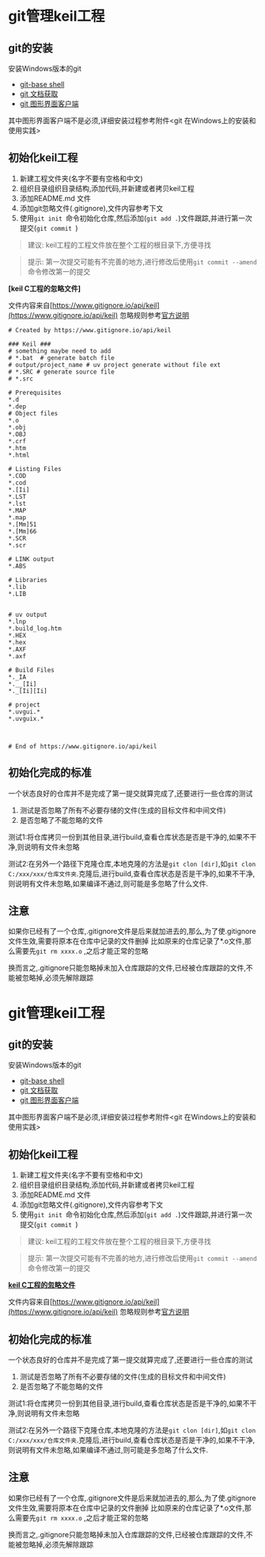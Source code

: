 # git管理keil工程

## git的安装

安装Windows版本的git

- [git-base shell](https://git-scm.com/downloads)
- [git 文档获取](https://git-scm.com/doc)
- [git 图形界面客户端](https://git-scm.com/downloads/guis)

其中图形界面客户端不是必须,详细安装过程参考附件<git 在Windows上的安装和使用实践\>

## 初始化keil工程

1. 新建工程文件夹(名字不要有空格和中文)
2. 组织目录组织目录结构,添加代码,并新建或者拷贝keil工程
3. 添加README.md 文件
4. 添加git忽略文件(.gitignore),文件内容参考下文
5. 使用`git init `命令初始化仓库,然后添加(`git add .`)文件跟踪,并进行第一次提交(`git commit `)

> 建议: keil工程的工程文件放在整个工程的根目录下,方便寻找

> 提示: 第一次提交可能有不完善的地方,进行修改后使用`git commit --amend`命令修改第一的提交


**[keil C工程的忽略文件]**

文件内容来自[https://www.gitignore.io/api/keil](https://www.gitignore.io/api/keil)
忽略规则参考[官方说明](https://git-scm.com/docs/gitignore)
```
# Created by https://www.gitignore.io/api/keil

### Keil ###
# something maybe need to add
# *.bat  # generate batch file
# output/project_name # uv project generate without file ext
# *.SRC # generate source file
# *.src

# Prerequisites
*.d
*.dep
# Object files
*.o
*.obj
*.OBJ
*.crf
*.htm
*.html

# Listing Files
*.COD
*.cod
*.[Ii]
*.LST
*.lst
*.MAP
*.map
*.[Mm]51
*.[Mm]66
*.SCR
*.scr

# LINK output
*.ABS

# Libraries
*.lib
*.LIB


# uv output
*.lnp
*.build_log.htm
*.HEX
*.hex
*.AXF
*.axf

# Build Files
*._IA
*.__[Ii]
*._[Ii][Ii]

# project
*.uvgui.*
*.uvguix.*



# End of https://www.gitignore.io/api/keil

```
## 初始化完成的标准

一个状态良好的仓库并不是完成了第一提交就算完成了,还要进行一些仓库的测试
1. 测试是否忽略了所有不必要存储的文件(生成的目标文件和中间文件)
2. 是否忽略了不能忽略的文件

测试1:将仓库拷贝一份到其他目录,进行build,查看仓库状态是否是干净的,如果不干净,则说明有文件未忽略

测试2:在另外一个路径下克隆仓库,本地克隆的方法是`git clon [dir]`,如`git clon C:/xxx/xxx/仓库文件夹`.克隆后,进行build,查看仓库状态是否是干净的,如果不干净,则说明有文件未忽略,如果编译不通过,则可能是多忽略了什么文件.

## 注意
如果你已经有了一个仓库,.gitignore文件是后来就加进去的,那么,为了使.gitignore文件生效,需要将原本在仓库中记录的文件删掉
比如原来的仓库记录了*.o文件,那么需要先`git rm xxxx.o` ,之后才能正常的忽略

换而言之,.gitignore只能忽略掉未加入仓库跟踪的文件,已经被仓库跟踪的文件,不能被忽略掉,必须先解除跟踪
# git管理keil工程

## git的安装

安装Windows版本的git

- [git-base shell](https://git-scm.com/downloads)
- [git 文档获取](https://git-scm.com/doc)
- [git 图形界面客户端](https://git-scm.com/downloads/guis)

其中图形界面客户端不是必须,详细安装过程参考附件<git 在Windows上的安装和使用实践\>

## 初始化keil工程

1. 新建工程文件夹(名字不要有空格和中文)
2. 组织目录组织目录结构,添加代码,并新建或者拷贝keil工程
3. 添加README.md 文件
4. 添加git忽略文件(.gitignore),文件内容参考下文
5. 使用`git init `命令初始化仓库,然后添加(`git add .`)文件跟踪,并进行第一次提交(`git commit `)

> 建议: keil工程的工程文件放在整个工程的根目录下,方便寻找

> 提示: 第一次提交可能有不完善的地方,进行修改后使用`git commit --amend`命令修改第一的提交


**[keil C工程的忽略文件](http://192.168.20.39/snippets/11)**

文件内容来自[https://www.gitignore.io/api/keil](https://www.gitignore.io/api/keil)
忽略规则参考[官方说明](https://git-scm.com/docs/gitignore)


## 初始化完成的标准

一个状态良好的仓库并不是完成了第一提交就算完成了,还要进行一些仓库的测试
1. 测试是否忽略了所有不必要存储的文件(生成的目标文件和中间文件)
2. 是否忽略了不能忽略的文件

测试1:将仓库拷贝一份到其他目录,进行build,查看仓库状态是否是干净的,如果不干净,则说明有文件未忽略

测试2:在另外一个路径下克隆仓库,本地克隆的方法是`git clon [dir]`,如`git clon C:/xxx/xxx/仓库文件夹`.克隆后,进行build,查看仓库状态是否是干净的,如果不干净,则说明有文件未忽略,如果编译不通过,则可能是多忽略了什么文件.

## 注意
如果你已经有了一个仓库,.gitignore文件是后来就加进去的,那么,为了使.gitignore文件生效,需要将原本在仓库中记录的文件删掉
比如原来的仓库记录了*.o文件,那么需要先`git rm xxxx.o` ,之后才能正常的忽略

换而言之,.gitignore只能忽略掉未加入仓库跟踪的文件,已经被仓库跟踪的文件,不能被忽略掉,必须先解除跟踪

